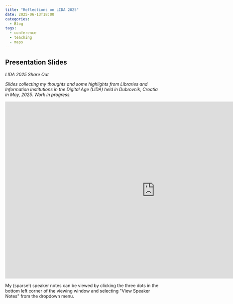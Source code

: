 ```yaml
---
title: "Reflections on LIDA 2025"
date: 2025-06-13T18:00
categories:
  - Blog
tags:
  - conference
  - teaching
  - maps
---
```

## Presentation Slides

*LIDA 2025 Share Out*
  
*Slides collecting my thoughts and some highlights from Libraries and Information Institutions in the Digital Age (LIDA) held in Dubrovnik, Croatia in May, 2025. Work in progress.*

<iframe src="https://docs.google.com/presentation/d/e/2PACX-1vT-obYXoBBvwLbyh5TlQdHJbtZaMPvmh_a_H4OC5z9HjIje5NdYK5GvZnPO3ieuKEPjBULs09ENP4ae/pubembed?start=true&loop=true&delayms=3000" frameborder="0" width="960" height="569" allowfullscreen="true" mozallowfullscreen="true" webkitallowfullscreen="true"></iframe>

My (sparse!) speaker notes can be viewed by clicking the three dots in the bottom left corner of the viewing window and selecting "View Speaker Notes" from the dropdown menu.
